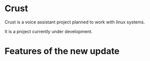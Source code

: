# Crust

Crust is a voice assistant project planned to work with linux systems.


It is a project currently under development.

<h1>Features of the new update</h1>

